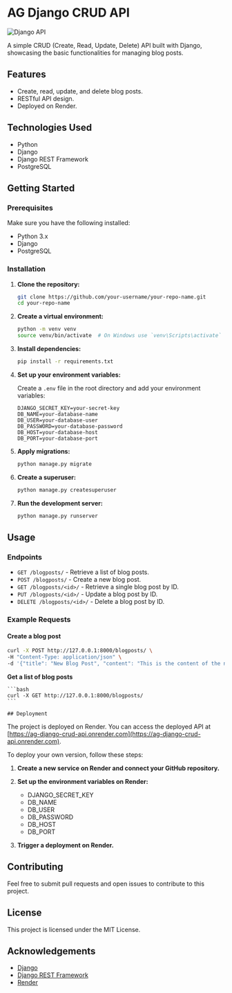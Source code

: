 # AG Django CRUD API

![Django API](https://media.giphy.com/media/3o6fJ1BM7R2OXYdzrG/giphy.gif) <!-- Replace with an actual link to your GIF -->

A simple CRUD (Create, Read, Update, Delete) API built with Django, showcasing the basic functionalities for managing blog posts.

## Features

- Create, read, update, and delete blog posts.
- RESTful API design.
- Deployed on Render.

## Technologies Used

- Python
- Django
- Django REST Framework
- PostgreSQL

## Getting Started

### Prerequisites

Make sure you have the following installed:

- Python 3.x
- Django
- PostgreSQL

### Installation

1. **Clone the repository:**

    ```bash
    git clone https://github.com/your-username/your-repo-name.git
    cd your-repo-name
    ```

2. **Create a virtual environment:**

    ```bash
    python -m venv venv
    source venv/bin/activate  # On Windows use `venv\Scripts\activate`
    ```

3. **Install dependencies:**

    ```bash
    pip install -r requirements.txt
    ```

4. **Set up your environment variables:**

    Create a `.env` file in the root directory and add your environment variables:

    ```env
    DJANGO_SECRET_KEY=your-secret-key
    DB_NAME=your-database-name
    DB_USER=your-database-user
    DB_PASSWORD=your-database-password
    DB_HOST=your-database-host
    DB_PORT=your-database-port
    ```

5. **Apply migrations:**

    ```bash
    python manage.py migrate
    ```

6. **Create a superuser:**

    ```bash
    python manage.py createsuperuser
    ```

7. **Run the development server:**

    ```bash
    python manage.py runserver
    ```

## Usage

### Endpoints

- `GET /blogposts/` - Retrieve a list of blog posts.
- `POST /blogposts/` - Create a new blog post.
- `GET /blogposts/<id>/` - Retrieve a single blog post by ID.
- `PUT /blogposts/<id>/` - Update a blog post by ID.
- `DELETE /blogposts/<id>/` - Delete a blog post by ID.

### Example Requests

#### Create a blog post

```bash
curl -X POST http://127.0.0.1:8000/blogposts/ \
-H "Content-Type: application/json" \
-d '{"title": "New Blog Post", "content": "This is the content of the new blog post."}'
```

**Get a list of blog posts**

    ```bash
    curl -X GET http://127.0.0.1:8000/blogposts/
    ```

    ## Deployment

The project is deployed on Render. You can access the deployed API at [https://ag-django-crud-api.onrender.com](https://ag-django-crud-api.onrender.com).

To deploy your own version, follow these steps:

1. **Create a new service on Render and connect your GitHub repository.**
    
2. **Set up the environment variables on Render:**
    
    - DJANGO_SECRET_KEY
    - DB_NAME
    - DB_USER
    - DB_PASSWORD
    - DB_HOST
    - DB_PORT

3. **Trigger a deployment on Render.**

## Contributing

Feel free to submit pull requests and open issues to contribute to this project.

## License

This project is licensed under the MIT License.

## Acknowledgements

- [Django](https://www.djangoproject.com/)
- [Django REST Framework](https://www.django-rest-framework.org/)
- [Render](https://render.com/)
